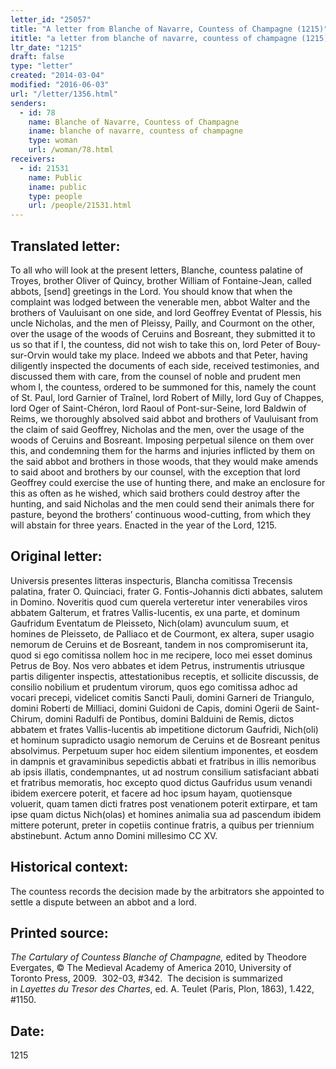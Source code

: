 ```yaml
---
letter_id: "25057"
title: "A letter from Blanche of Navarre, Countess of Champagne (1215)"
ititle: "a letter from blanche of navarre, countess of champagne (1215)"
ltr_date: "1215"
draft: false
type: "letter"
created: "2014-03-04"
modified: "2016-06-03"
url: "/letter/1356.html"
senders:
  - id: 78
    name: Blanche of Navarre, Countess of Champagne
    iname: blanche of navarre, countess of champagne
    type: woman
    url: /woman/78.html
receivers:
  - id: 21531
    name: Public
    iname: public
    type: people
    url: /people/21531.html
---
```

<h2> Translated letter:</h2>To all who will look at the present letters, Blanche, countess palatine of Troyes, brother Oliver of Quincy, brother William of Fontaine-Jean, called abbots, [send] greetings in the Lord.  You should know that when the complaint was lodged between the venerable men, abbot Walter and the brothers of Vauluisant on one side, and lord Geoffrey  Eventat of Plessis, his uncle Nicholas, and the men of Pleissy, Pailly, and Courmont on the other, over the usage of the woods of Ceruins and Bosreant, they submitted it to us so that if I, the countess, did not wish to take this on, lord Peter of Bouy-sur-Orvin would take my place.  Indeed we abbots and that Peter, having diligently inspected the documents of each side, received testimonies, and discussed them with care, from the counsel of noble and prudent men whom I, the countess, ordered to be summoned for this, namely the count of St. Paul, lord Garnier of Traînel, lord Robert of Milly, lord Guy of Chappes, lord Oger of Saint-Chéron, lord Raoul of Pont-sur-Seine, lord Baldwin of Reims, we thoroughly absolved said abbot and brothers of Vauluisant from the claim of said Geoffrey, Nicholas and the men, over the usage of the woods of Ceruins and Bosreant.  Imposing perpetual silence on them over this, and condemning them for the harms and injuries inflicted by them on the said abbot and brothers in those woods, that they would make amends to said aboot and brothers by our counsel, with the exception that lord Geoffrey could exercise the use of hunting there, and make an enclosure for this as often as he wished, which said brothers could destroy after the hunting, and said Nicholas and the men could send their animals there for pasture, beyond the brothers’  continuous wood-cutting, from which they will abstain for three years.  Enacted in the year of the Lord, 1215.<h2 class="mt-4"> Original letter:</h2>Universis presentes litteras inspecturis, Blancha comitissa Trecensis palatina, frater O. Quinciaci, frater G. Fontis-Johannis dicti abbates, salutem in Domino.  Noveritis quod cum querela verteretur inter venerabiles viros abbatem Galterum, et fratres Vallis-lucentis, ex una parte, et dominum Gaufridum Eventatum de Pleisseto, Nich(olam) avunculum suum, et homines de Pleisseto, de Palliaco et de Courmont, ex altera, super usagio nemorum de Ceruins et de Bosreant, tandem in nos compromiserunt ita, quod si ego comitissa nollem hoc in me recipere, loco mei esset dominus Petrus de Boy.  Nos vero abbates et idem Petrus, instrumentis utriusque partis diligenter inspectis, attestationibus receptis, et sollicite discussis, de consilio nobilium et prudentum virorum, quos ego comitissa adhoc ad vocari precepi, videlicet comitis Sancti Pauli, domini Garneri de Triangulo, domini Roberti de Milliaci, domini Guidoni de Capis, domini Ogerii de Saint-Chirum, domini Radulfi de Pontibus, domini Balduini de Remis, dictos abbatem et frates Vallis-lucentis ab impetitione dictorum Gaufridi, Nich(oli) et hominum supradicto usagio nemorum de Ceruins et de Bosreant penitus absolvimus.  Perpetuum super hoc eidem silentium imponentes, et eosdem in dampnis et gravaminibus sepedictis abbati et fratribus in illis nemoribus ab ipsis illatis, condempnantes, ut ad nostrum consilium satisfaciant abbati et fratribus memoratis, hoc  excepto quod dictus Gaufridus usum venandi ibidem exercere poterit, et facere ad hoc ipsum hayam, quotiensque voluerit, quam tamen dicti fratres post venationem poterit extirpare, et tam ipse quam dictus Nich(olas) et homines animalia sua ad pascendum ibidem mittere poterunt, preter in copetiis continue fratris, a quibus per triennium abstinebunt.  Actum anno Domini millesimo CC XV. 

<h2 class="mt-4"> Historical context:</h2>The countess records the decision made by the arbitrators she appointed to settle a dispute between an abbot and a lord.
<h2 class="mt-4"> Printed source:</h2><p><em><i>The Cartulary of Countess Blanche of Champagne</i>, </em>edited by Theodore Evergates, © The Medieval Academy of America 2010, University of Toronto Press, 2009<em>.&nbsp;&nbsp;</em>302-03, #342. &nbsp;The decision is summarized in&nbsp;<em>Layettes du Tresor des Chartes</em>, ed. A. Teulet (Paris, Plon, 1863), 1.422, #1150.</p><h2 class="mt-4"> Date:</h2>1215